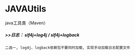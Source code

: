 # JAVAUtils
java工具类（Maven）

##### >>日志： slf4j+log4j / slf4j+logback
```
二选一, log4j、logback依赖包不要同时加载, 实现手动加载日志配置文件
```
